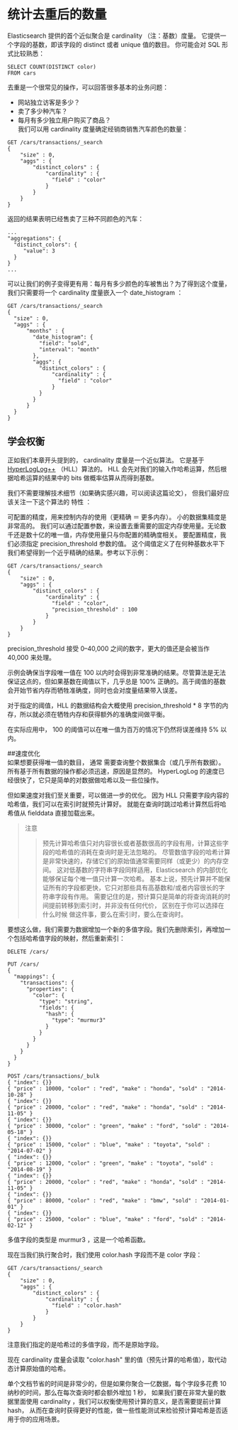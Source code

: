 # 统计去重后的数量    
Elasticsearch 提供的首个近似聚合是 cardinality （注：基数）度量。 
它提供一个字段的基数，即该字段的 distinct 或者 unique 值的数目。 你可能会对 SQL 形式比较熟悉：    
```
SELECT COUNT(DISTINCT color)
FROM cars
```   
去重是一个很常见的操作，可以回答很多基本的业务问题：

 - 网站独立访客是多少？    
 - 卖了多少种汽车？   
 - 每月有多少独立用户购买了商品？   
我们可以用 cardinality 度量确定经销商销售汽车颜色的数量：   
```
GET /cars/transactions/_search
{
    "size" : 0,
    "aggs" : {
        "distinct_colors" : {
            "cardinality" : {
              "field" : "color"
            }
        }
    }
}
```   
返回的结果表明已经售卖了三种不同颜色的汽车：
```
...
"aggregations": {
  "distinct_colors": {
     "value": 3
  }
}
...
```   
可以让我们的例子变得更有用：每月有多少颜色的车被售出？为了得到这个度量，
我们只需要将一个 cardinality 度量嵌入一个 date_histogram ：    
```
GET /cars/transactions/_search
{
  "size" : 0,
  "aggs" : {
      "months" : {
        "date_histogram": {
          "field": "sold",
          "interval": "month"
        },
        "aggs": {
          "distinct_colors" : {
              "cardinality" : {
                "field" : "color"
              }
          }
        }
      }
  }
}
```     
## 学会权衡   
正如我们本章开头提到的， cardinality 度量是一个近似算法。 它是基于 [HyperLogLog++](http://static.googleusercontent.com/media/research.google.com/en//pubs/archive/40671.pdf) （HLL）算法的。 
HLL 会先对我们的输入作哈希运算，然后根据哈希运算的结果中的 bits 做概率估算从而得到基数。

我们不需要理解技术细节（如果确实感兴趣，可以阅读这篇论文）， 但我们最好应该关注一下这个算法的 特性 ：

可配置的精度，用来控制内存的使用（更精确 ＝ 更多内存）。
小的数据集精度是非常高的。
我们可以通过配置参数，来设置去重需要的固定内存使用量。无论数千还是数十亿的唯一值，内存使用量只与你配置的精确度相关。
要配置精度，我们必须指定 precision_threshold 参数的值。 这个阈值定义了在何种基数水平下我们希望得到一个近乎精确的结果。参考以下示例：
```
GET /cars/transactions/_search
{
    "size" : 0,
    "aggs" : {
        "distinct_colors" : {
            "cardinality" : {
              "field" : "color",
              "precision_threshold" : 100 
            }
        }
    }
}
```    
precision_threshold 接受 0–40,000 之间的数字，更大的值还是会被当作 40,000 来处理。     

示例会确保当字段唯一值在 100 以内时会得到非常准确的结果。尽管算法是无法保证这点的，但如果基数在阈值以下，几乎总是 100% 正确的。高于阈值的基数会开始节省内存而牺牲准确度，同时也会对度量结果带入误差。

对于指定的阈值，HLL 的数据结构会大概使用 precision_threshold * 8 字节的内存，所以就必须在牺牲内存和获得额外的准确度间做平衡。

在实际应用中， 100 的阈值可以在唯一值为百万的情况下仍然将误差维持 5% 以内。   

##速度优化   
如果想要获得唯一值的数目， 通常 需要查询整个数据集合（或几乎所有数据）。 所有基于所有数据的操作都必须迅速，原因是显然的。 
HyperLogLog 的速度已经很快了，它只是简单的对数据做哈希以及一些位操作。     

但如果速度对我们至关重要，可以做进一步的优化。 因为 HLL 只需要字段内容的哈希值，我们可以在索引时就预先计算好。 
就能在查询时跳过哈希计算然后将哈希值从 fielddata 直接加载出来。     

>注意  
>> 预先计算哈希值只对内容很长或者基数很高的字段有用，计算这些字段的哈希值的消耗在查询时是无法忽略的。
>>尽管数值字段的哈希计算是非常快速的，存储它们的原始值通常需要同样（或更少）的内存空间。
>>这对低基数的字符串字段同样适用，Elasticsearch 的内部优化能够保证每个唯一值只计算一次哈希。
>>基本上说，预先计算并不能保证所有的字段都更快，它只对那些具有高基数和/或者内容很长的字符串字段有作用。
>>需要记住的是，预计算只是简单的将查询消耗的时间提前转移到索引时，并非没有任何代价，
>>区别在于你可以选择在 什么时候 做这件事，要么在索引时，要么在查询时。

要想这么做，我们需要为数据增加一个新的多值字段。我们先删除索引，再增加一个包括哈希值字段的映射，然后重新索引：    
```
DELETE /cars/

PUT /cars/
{
  "mappings": {
    "transactions": {
      "properties": {
        "color": {
          "type": "string",
          "fields": {
            "hash": {
              "type": "murmur3" 
            }
          }
        }
      }
    }
  }
}

POST /cars/transactions/_bulk
{ "index": {}}
{ "price" : 10000, "color" : "red", "make" : "honda", "sold" : "2014-10-28" }
{ "index": {}}
{ "price" : 20000, "color" : "red", "make" : "honda", "sold" : "2014-11-05" }
{ "index": {}}
{ "price" : 30000, "color" : "green", "make" : "ford", "sold" : "2014-05-18" }
{ "index": {}}
{ "price" : 15000, "color" : "blue", "make" : "toyota", "sold" : "2014-07-02" }
{ "index": {}}
{ "price" : 12000, "color" : "green", "make" : "toyota", "sold" : "2014-08-19" }
{ "index": {}}
{ "price" : 20000, "color" : "red", "make" : "honda", "sold" : "2014-11-05" }
{ "index": {}}
{ "price" : 80000, "color" : "red", "make" : "bmw", "sold" : "2014-01-01" }
{ "index": {}}
{ "price" : 25000, "color" : "blue", "make" : "ford", "sold" : "2014-02-12" }
```    
多值字段的类型是 murmur3 ，这是一个哈希函数。     

现在当我们执行聚合时，我们使用 color.hash 字段而不是 color 字段：    
```
GET /cars/transactions/_search
{
    "size" : 0,
    "aggs" : {
        "distinct_colors" : {
            "cardinality" : {
              "field" : "color.hash" 
            }
        }
    }
}
```   
注意我们指定的是哈希过的多值字段，而不是原始字段。    

现在 cardinality 度量会读取 "color.hash" 里的值（预先计算的哈希值），取代动态计算原始值的哈希。

单个文档节省的时间是非常少的，但是如果你聚合一亿数据，每个字段多花费 10 纳秒的时间，那么在每次查询时都会额外增加 1 秒，
如果我们要在非常大量的数据里面使用 cardinality ，我们可以权衡使用预计算的意义，是否需要提前计算 hash，
从而在查询时获得更好的性能，做一些性能测试来检验预计算哈希是否适用于你的应用场景。



 